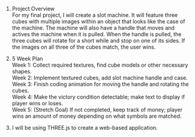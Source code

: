 1. Project Overview <br />
For my final project, I will create a slot machine. It will feature three cubes with multiple images within an object that looks like the case of the machine. The machine will also have a handle that moves and actives the machine when it is pulled. When the handle is pulled, the three cubes will rotate for a short while and stop on one of its sides. If the images on all three of the cubes match, the user wins. 

2. 5 Week Plan <br />
  Week 1: Collect required textures, find cube models or other necessary shapes. <br />
  Week 2: Implement textured cubes, add slot machine handle and case. <br />
  Week 3: Finish coding animation for moving the handle and rotating the cubes. <br />
  Week 4: Make the victory condition detectable; make text to display if player wins or loses. <br />
  Week 5: (Stretch Goal) If not completed, keep track of money; player wins an amount of money depending on what symbols are matched. <br />

3. I will be using THREE.js to create a web-based application. 
